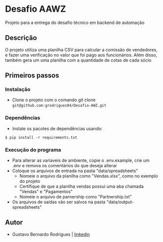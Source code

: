 # Desafio AAWZ 

Projeto para a entrega do desafio técnico em backend de automação

## Descrição

O projeto utiliza uma planilha CSV para calcular a comissão de vendedores, e fazer uma verificação no valor que foi pago aos funcionários. Além disso, também
gera um uma planilha com a quantidade de cotas de cada sócio

## Primeiros passos

### Instalação

* Clone o projeto com o comando git clone ```git@github.com:grodrigues04/Desafio-AWZ.git```

### Dependências

* Instale os pacotes de dependências usando:
```shell
$ pip install -r requirements.txt
```

### Execução do programa

* Para alterar as variaveis de ambiente, copie o .env.example, crie um .env e remova os comentários do que deseja alterar 
* Coloque os arquivos de entrada na pasta "data/spreadsheets"
    * Nomeie o arquivo da planilha como "Vendas.xlsx", como no exemplo do projeto
    * Certifique de que a planilha vendas possui uma aba chamada "Vendas" e "Pagamentos"
    * Nomeie o arquivo de parnership como "Partnership.txt"
* Os arquivos de saídas vão ser salvos na pasta "data/output-spreadsheets"

## Autor

* Gustavo Bernardo Rodrigues | [linkedin](https://www.linkedin.com/in/gustavorodriguesb04/)
